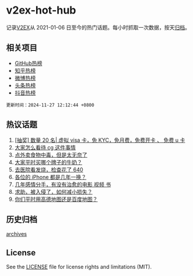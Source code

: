 # v2ex-hot-hub

 记录[V2EX](https://www.v2ex.com/)从 2021-01-06 日至今的热门话题。每小时抓取一次数据，按天[归档](archives)。
 
 ## 相关项目

- [GitHub热榜](https://github.com/lonnyzhang423/github-hot-hub)
- [知乎热榜](https://github.com/lonnyzhang423/zhihu-hot-hub)
- [微博热榜](https://github.com/lonnyzhang423/weibo-hot-hub)
- [头条热榜](https://github.com/lonnyzhang423/toutiao-hot-hub)
- [抖音热榜](https://github.com/lonnyzhang423/douyin-hot-hub)


 `更新时间：2024-11-27 12:12:44 +0800`

## 热议话题

1. [[抽奖] 数量 20 名| 虚拟 visa 卡，免 KYC，免月费，免费开卡 、 免费 u 卡](https://www.v2ex.com/t/1092810)
1. [大家怎么看待 cg 这件事情](https://www.v2ex.com/t/1092953)
1. [点外卖食物中毒，但是太无奈了](https://www.v2ex.com/t/1092725)
1. [大家平时买哪个牌子的牛奶？](https://www.v2ex.com/t/1092805)
1. [去医院看发烧，检查花了 640](https://www.v2ex.com/t/1092795)
1. [各位的 iPhone 都是几年一换？](https://www.v2ex.com/t/1092852)
1. [几年感情分手，有没有治愈的电影 视频 书](https://www.v2ex.com/t/1092747)
1. [求助，被入侵了，如何减小损失？](https://www.v2ex.com/t/1092714)
1. [你们平时用高德地图还是百度地图？](https://www.v2ex.com/t/1092962)

## 历史归档

[archives](archives)

## License

See the [LICENSE](LICENSE) file for license rights and limitations (MIT).

